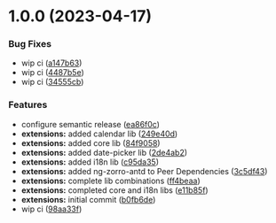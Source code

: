 # 1.0.0 (2023-04-17)

### Bug Fixes

- wip ci ([a147b63](https://github.com/metden/ng-met-antd/commit/a147b63b4672cfc7e035ebfc8d6dd4cbc54a784f))
- wip ci ([4487b5e](https://github.com/metden/ng-met-antd/commit/4487b5ecb315275d2797b803f9596ebe7fab7474))
- wip ci ([34555cb](https://github.com/metden/ng-met-antd/commit/34555cbd6884aed4f40d8f714617b2578de03f6c))

### Features

- configure semantic release ([ea86f0c](https://github.com/metden/ng-met-antd/commit/ea86f0cf1fbfad43917fdb05fc4de9e7596223ad))
- **extensions:** added calendar lib ([249e40d](https://github.com/metden/ng-met-antd/commit/249e40d17ec2b9f10d2aacc7e042f217fb3ade59))
- **extensions:** added core lib ([84f9058](https://github.com/metden/ng-met-antd/commit/84f9058509c281681a23e56d6c1dd712ccf38d87))
- **extensions:** added date-picker lib ([2de4ab2](https://github.com/metden/ng-met-antd/commit/2de4ab265b164a3703eeca139eec0b240e166dd2))
- **extensions:** added i18n lib ([c95da35](https://github.com/metden/ng-met-antd/commit/c95da351e69c71ef8a1f7f0ced9c9cca8f6a1b77))
- **extensions:** added ng-zorro-antd to Peer Dependencies ([3c5df43](https://github.com/metden/ng-met-antd/commit/3c5df432d1a480c72e7af613d1db303a48ffb13a))
- **extensions:** complete lib combinations ([ff4beaa](https://github.com/metden/ng-met-antd/commit/ff4beaa22e9540ca67e838ea8c805b69150f8c6b))
- **extensions:** completed core and i18n libs ([e11b85f](https://github.com/metden/ng-met-antd/commit/e11b85f4e11fd5d1da63bab692a367d0df1eea66))
- **extensions:** initial commit ([b0fb6de](https://github.com/metden/ng-met-antd/commit/b0fb6de1401c1e7f1cf494ef1816bd529c065cbc))
- wip ci ([98aa33f](https://github.com/metden/ng-met-antd/commit/98aa33f346992d2b691a3de2e1efc4578dcc0f59))
